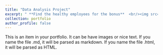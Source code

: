```yaml
---
title: "Data Analysis Project"
excerpt: " **Find the healthy employees for the bonus**  <br/><img src='/images/thumb3.png'>"
collection: portfolio
author_profile: false
---
```


This is an item in your portfolio. It can be have images or nice text. If you name the file .md, it will be parsed as markdown. If you name the file .html, it will be parsed as HTML. 
